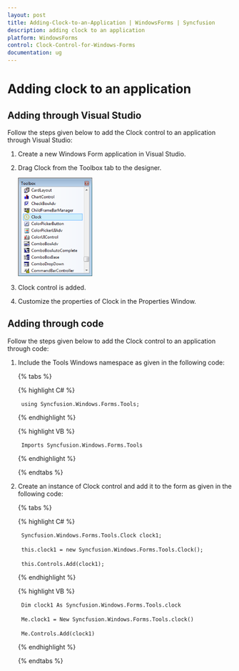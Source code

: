 ```yaml
---
layout: post
title: Adding-Clock-to-an-Application | WindowsForms | Syncfusion
description: adding clock to an application
platform: WindowsForms
control: Clock-Control-for-Windows-Forms
documentation: ug
---
```


# Adding clock to an application

## Adding through Visual Studio

Follow the steps given below to add the Clock control to an application through Visual Studio:

1. Create a new Windows Form application in Visual Studio.
2. Drag Clock from the Toolbox tab to the designer.

   ![](Overview_images/Overview_img94.png)

3. Clock control is added.
4. Customize the properties of Clock in the Properties Window.

## Adding through code

Follow the steps given below to add the Clock control to an application through code:

1. Include the Tools Windows namespace as given in the following code:

   
    {% tabs %}

    {% highlight C# %}

        using Syncfusion.Windows.Forms.Tools;

    {% endhighlight %}
   
    {% highlight VB %}

        Imports Syncfusion.Windows.Forms.Tools

    {% endhighlight %}

    {% endtabs %}

2. Create an instance of Clock control and add it to the form as given in the following code:

    {% tabs %}

    {% highlight C# %}

        Syncfusion.Windows.Forms.Tools.Clock clock1;

		this.clock1 = new Syncfusion.Windows.Forms.Tools.Clock();

		this.Controls.Add(clock1);

    {% endhighlight %}
   
    {% highlight VB %}

        Dim clock1 As Syncfusion.Windows.Forms.Tools.clock

		Me.clock1 = New Syncfusion.Windows.Forms.Tools.clock()

		Me.Controls.Add(clock1)

    {% endhighlight %}

    {% endtabs %}

